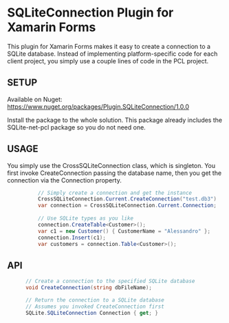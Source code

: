 # SQLiteConnection Plugin for Xamarin Forms

This plugin for Xamarin Forms makes it easy to create a connection to a SQLite database. Instead of implementing platform-specific code for each client project, you simply use a couple lines of code in the PCL project.

## SETUP

Available on Nuget: https://www.nuget.org/packages/Plugin.SQLiteConnection/1.0.0

Install the package to the whole solution. This package already includes the SQLite-net-pcl package so you do not need one.

## USAGE

You simply use the CrossSQLiteConnection class, which is singleton. You first invoke CreateConnection passing the database name, then you get the connection via the Connection property.

  ```csharp
            // Simply create a connection and get the instance
            CrossSQLiteConnection.Current.CreateConnection("test.db3")
            var connection = CrossSQLiteConnection.Current.Connection;
            
            // Use SQLite types as you like
            connection.CreateTable<Customer>();
            var c1 = new Customer() { CustomerName = "Alessandro" };
            connection.Insert(c1);
            var customers = connection.Table<Customer>();
```

## API

  ```csharp
        // Create a connection to the specified SQLite database
        void CreateConnection(string dbFileName);

        // Return the connection to a SQLite database
        // Assumes you invoked CreateConnection first
        SQLite.SQLiteConnection Connection { get; }
```
